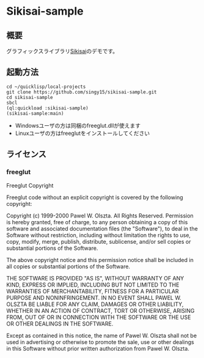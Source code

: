 
# Sikisai-sample

## 概要

グラフィックスライブラリ[Sikisai](https://github.com/singy15/sikisai)のデモです。  

## 起動方法

```
cd ~/quicklisp/local-projects
git clone https://github.com/singy15/sikisai-sample.git
cd sikisai-sample
sbcl
(ql:quickload :sikisai-sample)
(sikisai-sample:main)
```

* Windowsユーザの方は同梱のfreeglut.dllが使えます
* Linuxユーザの方はfreeglutをインストールしてください

## ライセンス

### freeglut

Freeglut Copyright

Freeglut code without an explicit copyright is covered by the following 
copyright:

Copyright (c) 1999-2000 Pawel W. Olszta. All Rights Reserved.
Permission is hereby granted, free of charge,  to any person obtaining a copy 
of this software and associated documentation files (the "Software"), to deal
in the Software without restriction,  including without limitation the rights 
to use, copy,  modify, merge,  publish, distribute,  sublicense,  and/or sell 
copies or substantial portions of the Software.

The above  copyright notice  and this permission notice  shall be included in 
all copies or substantial portions of the Software.

THE SOFTWARE  IS PROVIDED "AS IS",  WITHOUT WARRANTY OF ANY KIND,  EXPRESS OR 
IMPLIED,  INCLUDING  BUT  NOT LIMITED  TO THE WARRANTIES  OF MERCHANTABILITY, 
FITNESS  FOR  A PARTICULAR PURPOSE  AND NONINFRINGEMENT.  IN  NO EVENT  SHALL 
PAWEL W. OLSZTA BE LIABLE FOR ANY CLAIM,  DAMAGES OR OTHER LIABILITY, WHETHER 
IN  AN ACTION  OF CONTRACT,  TORT OR OTHERWISE,  ARISING FROM,  OUT OF  OR IN 
CONNECTION WITH THE SOFTWARE OR THE USE OR OTHER DEALINGS IN THE SOFTWARE.

Except as contained in this notice,  the name of Pawel W. Olszta shall not be 
used  in advertising  or otherwise to promote the sale, use or other dealings 
in this Software without prior written authorization from Pawel W. Olszta.


